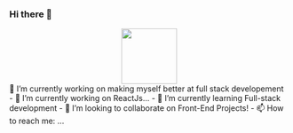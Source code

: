 ### Hi there 👋
<div id="header" align="center">
  <img src="https://media.giphy.com/media/M9gbBd9nbDrOTu1Mqx/giphy.gif" width="100"/>
</div>
🔭 I’m currently working on making myself better at full stack developement
- 🔭 I’m currently working on ReactJs...
- 🌱 I’m currently learning Full-stack development
- 👯 I’m looking to collaborate on Front-End Projects!
- 📫 How to reach me: ...

<!--
**aregularguy/aregularguy** is a ✨ _special_ ✨ repository because its `README.md` (this file) appears on your GitHub profile.

Here are some ideas to get you started:

- 🔭 I’m currently working on ...
- 🌱 I’m currently learning ...
- 👯 I’m looking to collaborate on ...
- 🤔 I’m looking for help with ...
- 💬 Ask me about ...
- 📫 How to reach me: ...
- 😄 Pronouns: ...
- ⚡ Fun fact: ...
-->
